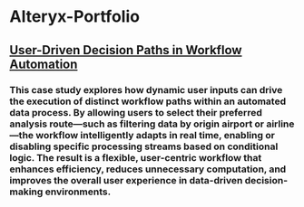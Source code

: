 # Alteryx-Portfolio

## [User-Driven Decision Paths in Workflow Automation](https://medium.com/@shrutingr001/alteryx-series-part-i-analytic-apps-ca79d4e30400)
### This case study explores how dynamic user inputs can drive the execution of distinct workflow paths within an automated data process. By allowing users to select their preferred analysis route—such as filtering data by origin airport or airline—the workflow intelligently adapts in real time, enabling or disabling specific processing streams based on conditional logic. The result is a flexible, user-centric workflow that enhances efficiency, reduces unnecessary computation, and improves the overall user experience in data-driven decision-making environments.

##
###
